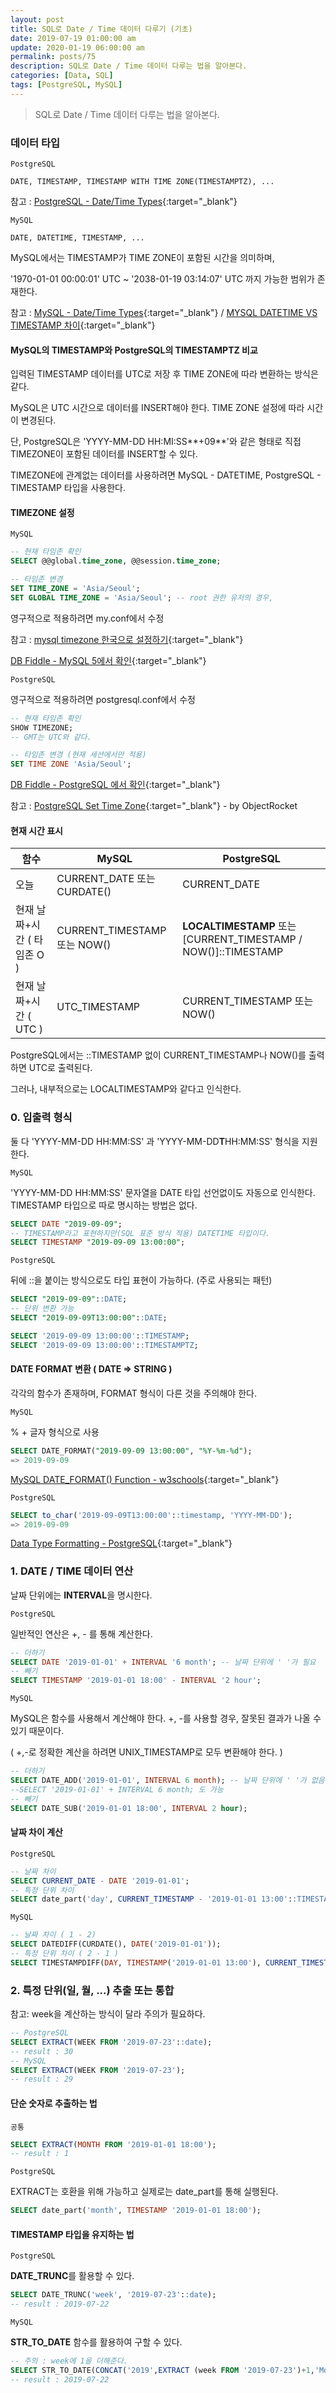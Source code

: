```yaml
---
layout: post
title: SQL로 Date / Time 데이터 다루기 (기초)
date: 2019-07-19 01:00:00 am
update: 2020-01-19 06:00:00 am
permalink: posts/75
description: SQL로 Date / Time 데이터 다루는 법을 알아본다.
categories: [Data, SQL]
tags: [PostgreSQL, MySQL]
---
```


> SQL로 Date / Time 데이터 다루는 법을 알아본다.

### 데이터 타입

`PostgreSQL`

```
DATE, TIMESTAMP, TIMESTAMP WITH TIME ZONE(TIMESTAMPTZ), ...
```

참고 : [PostgreSQL - Date/Time Types](https://www.postgresql.org/docs/9.6/datatype-datetime.html){:target="_blank"}

`MySQL`

```
DATE, DATETIME, TIMESTAMP, ...
```

MySQL에서는 TIMESTAMP가 TIME ZONE이 포함된 시간을 의미하며, 

'1970-01-01 00:00:01' UTC ~ '2038-01-19 03:14:07' UTC 까지 가능한 범위가 존재한다.

참고 : [MySQL - Date/Time Types](https://dev.mysql.com/doc/refman/5.7/en/datetime.html){:target="_blank"} / [MYSQL DATETIME VS TIMESTAMP 차이](http://blog.daum.net/_blog/BlogTypeView.do?blogid=03aaf&articleno=12379936&_bloghome_menu=recenttext){:target="_blank"}

#### MySQL의 TIMESTAMP와 PostgreSQL의 TIMESTAMPTZ 비교

입력된 TIMESTAMP 데이터를 UTC로 저장 후 TIME ZONE에 따라 변환하는 방식은 같다.

MySQL은 UTC 시간으로 데이터를 INSERT해야 한다. TIME ZONE 설정에 따라 시간이 변경된다.

단, PostgreSQL은 'YYYY-MM-DD HH:MI:SS**+09**'와 같은 형태로 직접 TIMEZONE이 포함된 데이터를 INSERT할 수 있다.

TIMEZONE에 관계없는 데이터를 사용하려면 MySQL - DATETIME, PostgreSQL - TIMESTAMP 타입을 사용한다.

#### TIMEZONE 설정

`MySQL`

```sql
-- 현재 타임존 확인
SELECT @@global.time_zone, @@session.time_zone;

-- 타임존 변경
SET TIME_ZONE = 'Asia/Seoul';
SET GLOBAL TIME_ZONE = 'Asia/Seoul'; -- root 권한 유저의 경우,
```

영구적으로 적용하려면 my.conf에서 수정

참고 : [mysql timezone 한국으로 설정하기](https://jwkim96.tistory.com/23){:target="_blank"}

[DB Fiddle - MySQL 5에서 확인](https://www.db-fiddle.com/f/xiPc4YT72QgWQEHLan6KPA/0){:target="_blank"}

`PostgreSQL`

영구적으로 적용하려면 postgresql.conf에서 수정

```sql
-- 현재 타임존 확인
SHOW TIMEZONE;
-- GMT는 UTC와 같다.

-- 타임존 변경 (현재 세션에서만 적용)
SET TIME ZONE 'Asia/Seoul';
```

[DB Fiddle - PostgreSQL 에서 확인](https://www.db-fiddle.com/f/3qd8cc1aApg1jaZBr6tuWE/0){:target="_blank"}

참고 : [PostgreSQL Set Time Zone](https://kb.objectrocket.com/postgresql/postgresql-set-time-zone-1064){:target="_blank"} - by ObjectRocket

#### 현재 시간 표시

|      함수    |     MySQL  |   PostgreSQL    |
| ------------- | --------- |-----------------|
| 오늘            | CURRENT_DATE 또는 CURDATE() |  CURRENT_DATE   |
| 현재 날짜+시간 ( 타임존 O ) | CURRENT_TIMESTAMP 또는 NOW() | **LOCALTIMESTAMP** 또는 [CURRENT_TIMESTAMP / NOW()]::TIMESTAMP |
| 현재 날짜+시간 ( UTC ) | UTC_TIMESTAMP | CURRENT_TIMESTAMP 또는 NOW() |

PostgreSQL에서는 ::TIMESTAMP 없이 CURRENT_TIMESTAMP나 NOW()를 출력하면 UTC로 출력된다. 

그러나, 내부적으로는 LOCALTIMESTAMP와 같다고 인식한다.

### 0. 입출력 형식

둘 다 'YYYY-MM-DD HH:MM:SS' 과 'YYYY-MM-DD**T**HH:MM:SS' 형식을 지원한다.

`MySQL`

'YYYY-MM-DD HH:MM:SS' 문자열을 DATE 타입 선언없이도 자동으로 인식한다. TIMESTAMP 타입으로 따로 명시하는 방법은 없다.

```sql
SELECT DATE "2019-09-09";
-- TIMESTAMP라고 표현하지만(SQL 표준 방식 적용) DATETIME 타입이다. 
SELECT TIMESTAMP "2019-09-09 13:00:00";
```

`PostgreSQL`

뒤에 ::을 붙이는 방식으로도 타입 표현이 가능하다. (주로 사용되는 패턴)

```sql
SELECT "2019-09-09"::DATE;
-- 단위 변환 가능
SELECT "2019-09-09T13:00:00"::DATE; 

SELECT '2019-09-09 13:00:00'::TIMESTAMP;
SELECT '2019-09-09 13:00:00'::TIMESTAMPTZ;
```

#### DATE FORMAT 변환 ( DATE => STRING )

각각의 함수가 존재하며, FORMAT 형식이 다른 것을 주의해야 한다.

`MySQL`

% + 글자 형식으로 사용

``` sql
SELECT DATE_FORMAT("2019-09-09 13:00:00", "%Y-%m-%d");
=> 2019-09-09
```

[MySQL DATE_FORMAT() Function - w3schools](https://www.w3schools.com/sql/func_mysql_date_format.asp){:target="_blank"}

`PostgreSQL`

``` sql
SELECT to_char('2019-09-09T13:00:00'::timestamp, 'YYYY-MM-DD');
=> 2019-09-09
```

[Data Type Formatting - PostgreSQL](https://www.postgresql.org/docs/9.1/functions-formatting.html){:target="_blank"}

### 1. DATE / TIME 데이터 연산

날짜 단위에는 **INTERVAL**을 명시한다.

`PostgreSQL`

일반적인 연산은 +, - 를 통해 계산한다. 

``` sql
-- 더하기
SELECT DATE '2019-01-01' + INTERVAL '6 month'; -- 날짜 단위에 ' '가 필요
-- 빼기
SELECT TIMESTAMP '2019-01-01 18:00' - INTERVAL '2 hour';
```

`MySQL`

MySQL은 함수를 사용해서 계산해야 한다. +, -를 사용할 경우, 잘못된 결과가 나올 수 있기 때문이다.

( +,-로 정확한 계산을 하려면 UNIX_TIMESTAMP로 모두 변환해야 한다. )

``` sql
-- 더하기
SELECT DATE_ADD('2019-01-01', INTERVAL 6 month); -- 날짜 단위에 ' '가 없음
--SELECT '2019-01-01' + INTERVAL 6 month; 도 가능
-- 빼기
SELECT DATE_SUB('2019-01-01 18:00', INTERVAL 2 hour);
```

#### 날짜 차이 계산

`PostgreSQL`

``` sql
-- 날짜 차이
SELECT CURRENT_DATE - DATE '2019-01-01';
-- 특정 단위 차이
SELECT date_part('day', CURRENT_TIMESTAMP - '2019-01-01 13:00'::TIMESTAMP);
```

`MySQL`

``` sql
-- 날짜 차이 ( 1 - 2)
SELECT DATEDIFF(CURDATE(), DATE('2019-01-01'));
-- 특정 단위 차이 ( 2 - 1 )
SELECT TIMESTAMPDIFF(DAY, TIMESTAMP('2019-01-01 13:00'), CURRENT_TIMESTAMP);
```

### 2. 특정 단위(일, 월, ...) 추출 또는 통합

참고: week을 계산하는 방식이 달라 주의가 필요하다.

``` sql
-- PostgreSQL
SELECT EXTRACT(WEEK FROM '2019-07-23'::date);
-- result : 30
-- MySQL
SELECT EXTRACT(WEEK FROM '2019-07-23');
-- result : 29
```

#### 단순 숫자로 추출하는 법

`공통`

``` sql
SELECT EXTRACT(MONTH FROM '2019-01-01 18:00');
-- result : 1
```

`PostgreSQL`

EXTRACT는 호환을 위해 가능하고 실제로는 date_part를 통해 실행된다.

```sql
SELECT date_part('month', TIMESTAMP '2019-01-01 18:00');
```

#### TIMESTAMP 타입을 유지하는 법

`PostgreSQL`

**DATE_TRUNC**를 활용할 수 있다.

``` sql
SELECT DATE_TRUNC('week', '2019-07-23'::date);
-- result : 2019-07-22
```

`MySQL`

**STR_TO_DATE** 함수를 활용하여 구할 수 있다.

``` sql
-- 주의 : week에 1을 더해준다.
SELECT STR_TO_DATE(CONCAT('2019',EXTRACT (week FROM '2019-07-23')+1,'Monday'), '%x %v %W');
-- result : 2019-07-22
```

